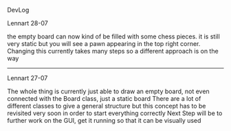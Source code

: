 DevLog

Lennart 28-07

the empty board can now kind of be filled with some chess pieces. it is still very static but you will see a pawn appearing in the top right corner. Changing this currently takes many steps so a different approach is on the way

---

Lennart 27-07

The whole thing is currently just able to draw an empty board, not even connected with the Board class, just a static board
There are a lot of different classes to give a general structure but this concept has to be revisited very soon in order to start everything correctly
Next Step will be to further work on the GUI, get it running so that it can be visually used
